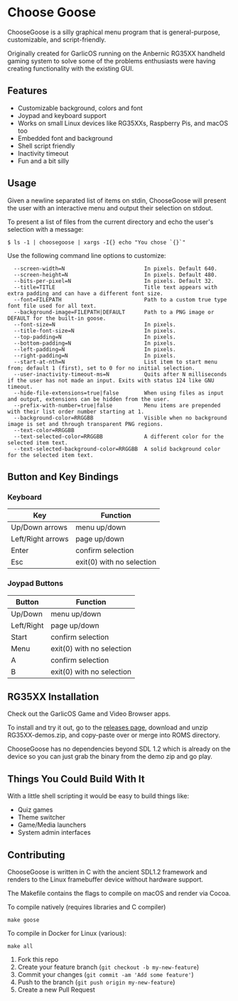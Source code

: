 # Choose Goose

ChooseGoose is a silly graphical menu program that is general-purpose, customizable, and script-friendly.

Originally created for GarlicOS running on the Anbernic RG35XX handheld gaming system to solve some of the problems enthusiasts were having creating functionality with the existing GUI.

## Features

* Customizable background, colors and font
* Joypad and keyboard support
* Works on small Linux devices like RG35XXs, Raspberry Pis, and macOS too
* Embedded font and background
* Shell script friendly
* Inactivity timeout
* Fun and a bit silly

## Usage

Given a newline separated list of items on stdin, ChooseGoose will present the user with an interactive menu and output their selection on stdout.

To present a list of files from the current directory and echo the user's selection with a message:

```
$ ls -1 | choosegoose | xargs -I{} echo "You chose `{}`"
```

Use the following command line options to customize:

```
  --screen-width=N                         In pixels. Default 640.
  --screen-height=N                        In pixels. Default 480.
  --bits-per-pixel=N                       In pixels. Default 32.
  --title=TITLE                            Title text appears with extra padding and can have a different font size.
  --font=FILEPATH                          Path to a custom true type font file used for all text.
  --background-image=FILEPATH|DEFAULT      Path to a PNG image or DEFAULT for the built-in goose.
  --font-size=N                            In pixels.
  --title-font-size=N                      In pixels.
  --top-padding=N                          In pixels.
  --bottom-padding=N                       In pixels.
  --left-padding=N                         In pixels.
  --right-padding=N                        In pixels.
  --start-at-nth=N                         List item to start menu from; default 1 (first), set to 0 for no initial selection.
  --user-inactivity-timeout-ms=N           Quits after N milliseconds if the user has not made an input. Exits with status 124 like GNU timeout.
  --hide-file-extensions=true|false        When using files as input and output, extensions can be hidden from the user.
  --prefix-with-number=true|false          Menu items are prepended with their list order number starting at 1.
  --background-color=RRGGBB                Visible when no background image is set and through transparent PNG regions.
  --text-color=RRGGBB
  --text-selected-color=RRGGBB             A different color for the selected item text.
  --text-selected-background-color=RRGGBB  A solid background color for the selected item text.
```

## Button and Key Bindings

### Keyboard

| Key               | Function
|-------------------|--------------------------------
| Up/Down arrows    | menu up/down
| Left/Right arrows | page up/down
| Enter             | confirm selection
| Esc               | exit(0) with no selection

### Joypad Buttons

| Button            | Function
|-------------------|--------------------------------
| Up/Down           | menu up/down
| Left/Right        | page up/down
| Start             | confirm selection
| Menu              | exit(0) with no selection
| A                 | confirm selection
| B                 | exit(0) with no selection

## RG35XX Installation

Check out the GarlicOS Game and Video Browser apps.

To install and try it out, go to the [releases page](../../releases), download and unzip RG35XX-demos.zip, and copy-paste over or merge into ROMS directory.

ChooseGoose has no dependencies beyond SDL 1.2 which is already on the device so you can just grab the binary from the demo zip and go play.

## Things You Could Build With It

With a little shell scripting it would be easy to build things like:

* Quiz games
* Theme switcher
* Game/Media launchers
* System admin interfaces

## Contributing

ChooseGoose is written in C with the ancient SDL1.2 framework and renders to the Linux framebuffer device without hardware support.

The Makefile contains the flags to compile on macOS and render via Cocoa.

To compile natively (requires libraries and C compiler)
```
make goose
```

To compile in Docker for Linux (various):
```
make all
```

1. Fork this repo
2. Create your feature branch (`git checkout -b my-new-feature`)
3. Commit your changes (`git commit -am 'Add some feature'`)
4. Push to the branch (`git push origin my-new-feature`)
5. Create a new Pull Request
